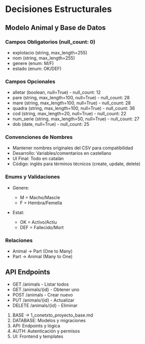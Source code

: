 # Decisiones Estructurales

## Modelo Animal y Base de Datos
### Campos Obligatorios (null_count: 0)
- explotacio (string, max_length=255)
- nom (string, max_length=255)
- genere (enum: M/F)
- estado (enum: OK/DEF)

### Campos Opcionales
- alletar (boolean, null=True) - null_count: 12
- pare (string, max_length=100, null=True) - null_count: 28
- mare (string, max_length=100, null=True) - null_count: 28
- quadra (string, max_length=100, null=True) - null_count: 36
- cod (string, max_length=20, null=True) - null_count: 22
- num_serie (string, max_length=50, null=True) - null_count: 27
- dob (date, null=True) - null_count: 25

### Convenciones de Nombres
- Mantener nombres originales del CSV para compatibilidad
- Desarrollo: Variables/comentarios en castellano
- UI Final: Todo en catalán
- Código: inglés para términos técnicos (create, update, delete)

### Enums y Validaciones
- Genere:
  - M = Macho/Mascle
  - F = Hembra/Femella

- Estat:
  - OK = Activo/Actiu
  - DEF = Fallecido/Mort

### Relaciones
- Animal -> Part (One to Many)
- Part -> Animal (Many to One)

## API Endpoints
- GET /animals - Listar todos
- GET /animals/{id} - Obtener uno
- POST /animals - Crear nuevo
- PUT /animals/{id} - Actualizar
- DELETE /animals/{id} - Eliminar


1. BASE -> 1_conetxto_proyecto_base.md
2. DATABASE: Modelos y migraciones
3. API: Endpoints y lógica
4. AUTH: Autenticación y permisos
5. UI: Frontend y templates